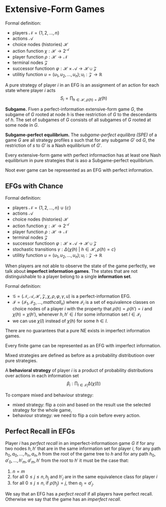 # Extensive-Form Games

Formal definition:

* players $\mathcal{N} = \{1, 2, \dots, n\}$
* actions $\mathcal{A}$
* choice nodes (histories) $\mathcal{H}$
* action function $\chi: \mathcal{H} \rightarrow 2^\mathcal{A}$
* player function $\rho: \mathcal{H} \rightarrow \mathcal{N}$
* terminal nodes $\mathcal{Z}$
* successor functioon $\varphi: \mathcal{H} \times \mathcal{A} \rightarrow \mathcal{H} \cup \mathcal{Z}$
* utilitiy function $u = (u_1, u_2, \dots, u_n); u_i : \mathcal{Z} \rightarrow \mathbb{R}$

A pure strategy of player $i$ in an EFG is an assignment of an action for each state where player $i$ acts
$$S_i = \prod_{h \in \mathcal{H}, \rho(h) = i} \chi(h)$$

**Subgame.** Fiven a perfect-information extensive-form game $G$, the subgame of $G$ rooted at node $h$ is thee restriction of $G$ to the descendants of $h$. The set of subgames of $G$ consists of all subgames of $G$ rooted at some node in $G$.

**Subgame-perfect equilibrium.** The *subgame-perfect equilibra (SPE)* of a game $G$ are all strategy profiles $s$ such that for any subgame $G'$ od $G$, the restriction of $s$ to $G'$ is a Nash equilibrium of $G'$.

Every extensive-form game with perfect informaction has at least one Nash equilibrium in pure strategies that is aso a Subgame-perfect equilibrium.

Noot ever game can be represented as an EFG with perfect information.

## EFGs with Chance

Formal definition:

* players $\mathcal{N} = \{1, 2, \dots, n\} \cup \{ c \}$
* actions $\mathcal{A}$
* choice nodes (histories) $\mathcal{H}$
* action function $\chi: \mathcal{H} \rightarrow 2^\mathcal{A}$
* player function $\rho: \mathcal{H} \rightarrow \mathcal{N}$
* terminal nodes $\mathcal{Z}$
* successor functioon $\varphi: \mathcal{H} \times \mathcal{A} \rightarrow \mathcal{H} \cup \mathcal{Z}$
* stochastic transitions $\gamma: \Delta\{\chi(h) \ | \ h \in \mathcal{H}, \rho(h) = c \}$
* utilitiy function $u = (u_1, u_2, \dots, u_n); u_i : \mathcal{Z} \rightarrow \mathbb{R}$

When players are not able to observe the state of the game perfectly, we talk about **imperfect information games**. The states that are not distinguishable to a player belong to a single **information set**.

Formal definition:

* $\mathcal{G} = (\mathcal{N}, \mathcal{A}, \mathcal{H}, \mathcal{Z}, \chi, \rho, \varphi, \gamma, u)$ is a perfect-information EFG.
* $\mathcal{I} = (\mathcal{I}_1, \mathcal{I}_2, \dots, mathcal{I}_n)$ where $\mathcal{I}_i$ is a set of equivalence classes on choice nodes of a player $i$ with the property that $\rho(h) = \rho(h') = i$ and $\chi(h) = \chi(h')$, whenever $h, h' \in I$ for some information set $I \in \mathcal{I}_i$
* we can use $\chi(I)$ instead of $\chi(h)$ for some $h \in I$.

There are no guarantees that a pure NE exists in imperfect information games.

Every finite game can be represented as an EFG with imperfect information.

Mixed strategies are defined as before as a probability distributioon over pure strategies.

A **behavioral strategy** of player $i$ is a product of probability distributions over actions in each information set
$$\beta_i: \prod_{I \in \mathcal{I}_i} \Delta(\chi(I))$$

To compare mixed and behaviour strategy:

* mixed strategy: flip a coin and based on the result use the selected strategy for the whole game,
* behaviour strategy: we need to flip a coin before every action.

## Perfect Recall in EFGs

Player $i$ has *perfect recall* in an imperfect-informatioon game $G$ if for any two nodes $h, h'$ that are in the same information set for player $i$, for any path $h_0, a_0, \dots, h_n, a_n, h$ from the root of the game tree to $h$ and for any path $h_0, a'_0, \dots, h'_m, a'_m, h'$ from the root to $h'$ it must be the case that:

1. $n = m$
2. for all $0 \leq j \leq n, h_j$ and $h'_j$ are in the same equivalence class for player $i$
3. for all $0 \leq j \leq n$, if $\rho(h_j) = j$, then $a_j = a'_j$.

We say that an EFG has a *perfect recall* if all players have perfect recall. Otherwise we say that the game has an *imperfect recall*.
